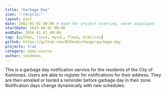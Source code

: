 ```yaml
---
title: "Garbage Day"
icon: ":recycle:"
layout: post
date: 2002-01-01 00:00 # Used for project ordering, never displayed
startDate: 2015-08-01 00:00
endDate: 2016-01-01 00:00
tag: [python, linux, mysql, flask, html/css]
github: https://github.com/BCDevExchange/garbage-day
projects: true
category: open-source
author: jondonas
---
```


This is a garbage day notification service for the residents of the City of Kamloops. Users are able to register for notifications for their address. They are then emailed or texted a reminder before garbage day in their zone. Notification days change dynamically with new schedules.

